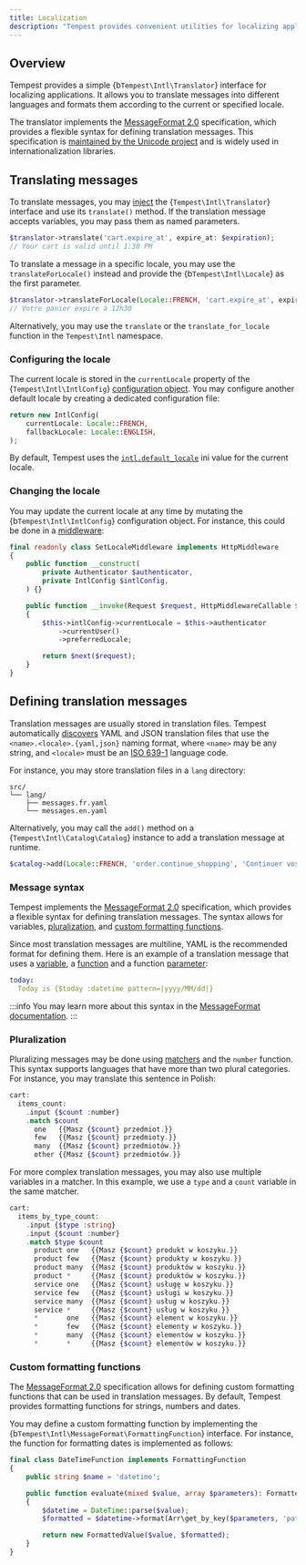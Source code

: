 ```yaml
---
title: Localization
description: "Tempest provides convenient utilities for localizing applications, including a translator built on the MessageFormat 2.0 specification."
---
```


## Overview

Tempest provides a simple {b`Tempest\Intl\Translator`} interface for localizing applications. It allows you to translate messages into different languages and formats them according to the current or specified locale.

The translator implements the [MessageFormat 2.0](https://messageformat.unicode.org/) specification, which provides a flexible syntax for defining translation messages. This specification is [maintained by the Unicode project](https://github.com/unicode-org/message-format-wg) and is widely used in internationalization libraries.

## Translating messages

To translate messages, you may [inject](../1-essentials/05-container.md) the {`Tempest\Intl\Translator`} interface and use its `translate()` method. If the translation message accepts variables, you may pass them as named parameters.

```php
$translator->translate('cart.expire_at', expire_at: $expiration);
// Your cart is valid until 1:30 PM
```

To translate a message in a specific locale, you may use the `translateForLocale()` instead and provide the {b`Tempest\Intl\Locale`} as the first parameter.

```php
$translator->translateForLocale(Locale::FRENCH, 'cart.expire_at', expire_at: $expiration);
// Votre panier expire à 12h30
```

Alternatively, you may use the `translate` or the `translate_for_locale` function in the `Tempest\Intl` namespace.

### Configuring the locale

The current locale is stored in the `currentLocale` property of the {`Tempest\Intl\IntlConfig`} [configuration object](../1-essentials/06-configuration.md). You may configure another default locale by creating a dedicated configuration file:

```php intl.config.php
return new IntlConfig(
    currentLocale: Locale::FRENCH,
    fallbackLocale: Locale::ENGLISH,
);
```

 By default, Tempest uses the [`intl.default_locale`](https://www.php.net/manual/en/locale.getdefault.php) ini value for the current locale.

### Changing the locale

You may update the current locale at any time by mutating the {b`Tempest\Intl\IntlConfig`} configuration object. For instance, this could be done in a [middleware](../1-essentials/01-routing.md#route-middleware):

```php
final readonly class SetLocaleMiddleware implements HttpMiddleware
{
    public function __construct(
        private Authenticator $authenticator,
        private IntlConfig $intlConfig,
    ) {}

    public function __invoke(Request $request, HttpMiddlewareCallable $next): Response
    {
        $this->intlConfig->currentLocale = $this->authenticator
            ->currentUser()
            ->preferredLocale;

        return $next($request);
    }
}
```

## Defining translation messages

Translation messages are usually stored in translation files. Tempest automatically [discovers](../4-internals/02-discovery.md) YAML and JSON translation files that use the `<name>.<locale>.{yaml,json}` naming format, where `<name>` may be any string, and `<locale>` must be an [ISO 639-1](https://en.wikipedia.org/wiki/List_of_ISO_639_language_codes) language code.

For instance, you may store translation files in a `lang` directory:

```
src/
└── lang/
    ├── messages.fr.yaml
    └── messages.en.yaml
```

Alternatively, you may call the `add()` method on a {`Tempest\Intl\Catalog\Catalog`} instance to add a translation message at runtime.

```php
$catalog->add(Locale::FRENCH, 'order.continue_shopping', 'Continuer vos achats');
```

### Message syntax

Tempest implements the [MessageFormat 2.0](https://messageformat.unicode.org/) specification, which provides a flexible syntax for defining translation messages. The syntax allows for variables, [pluralization](#pluralization), and [custom formatting functions](#custom-formatting-functions).

Since most translation messages are multiline, YAML is the recommended format for defining them. Here is an example of a translation message that uses a [variable](https://messageformat.unicode.org/docs/reference/variables/), a [function](https://messageformat.unicode.org/docs/reference/functions/) and a function [parameter](https://messageformat.unicode.org/docs/reference/functions/#options):

```yaml messages.en.yaml
today:
  Today is {$today :datetime pattern=|yyyy/MM/dd|}
```

:::info
You may learn more about this syntax in the [MessageFormat documentation](https://messageformat.unicode.org/docs/translators/).
:::

### Pluralization

Pluralizing messages may be done using [matchers](https://messageformat.unicode.org/docs/reference/matchers/) and the `number` function. This syntax supports languages that have more than two plural categories. For instance, you may translate this sentence in Polish:

```php messages.pl.yaml
cart:
  items_count:
    .input {$count :number}
    .match $count
      one   {{Masz {$count} przedmiot.}}
      few   {{Masz {$count} przedmioty.}}
      many  {{Masz {$count} przedmiotów.}}
      other {{Masz {$count} przedmiotów.}}
```

For more complex translation messages, you may also use multiple variables in a matcher. In this example, we use a `type` and a `count` variable in the same matcher.

```php messages.pl.yaml
cart:
  items_by_type_count:
    .input {$type :string}
    .input {$count :number}
    .match $type $count
      product one   {{Masz {$count} produkt w koszyku.}}
      product few   {{Masz {$count} produkty w koszyku.}}
      product many  {{Masz {$count} produktów w koszyku.}}
      product *     {{Masz {$count} produktów w koszyku.}}
      service one   {{Masz {$count} usługę w koszyku.}}
      service few   {{Masz {$count} usługi w koszyku.}}
      service many  {{Masz {$count} usług w koszyku.}}
      service *     {{Masz {$count} usług w koszyku.}}
      *       one   {{Masz {$count} element w koszyku.}}
      *       few   {{Masz {$count} elementy w koszyku.}}
      *       many  {{Masz {$count} elementów w koszyku.}}
      *       *     {{Masz {$count} elementów w koszyku.}}
```

### Custom formatting functions

The [MessageFormat 2.0](https://messageformat.unicode.org/) specification allows for defining custom formatting functions that can be used in translation messages. By default, Tempest provides formatting functions for strings, numbers and dates.

You may define a custom formatting function by implementing the {b`Tempest\Intl\MessageFormat\FormattingFunction`} interface. For instance, the function for formatting dates is implemented as follows:

```php
final class DateTimeFunction implements FormattingFunction
{
    public string $name = 'datetime';

    public function evaluate(mixed $value, array $parameters): FormattedValue
    {
        $datetime = DateTime::parse($value);
        $formatted = $datetime->format(Arr\get_by_key($parameters, 'pattern'));

        return new FormattedValue($value, $formatted);
    }
}
```
